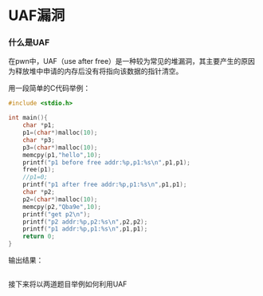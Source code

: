 # UAF漏洞

### 什么是UAF

在pwn中，UAF（use after free）是一种较为常见的堆漏洞，其主要产生的原因为释放堆中申请的内存后没有将指向该数据的指针清空。

用一段简单的C代码举例：

```c
#include <stdio.h>

int main(){
	char *p1;
	p1=(char*)malloc(10);
	char *p3;
	p3=(char*)malloc(10);
	memcpy(p1,"hello",10);
	printf("p1 before free addr:%p,p1:%s\n",p1,p1);
	free(p1);
	//p1=0;
	printf("p1 after free addr:%p,p1:%s\n",p1,p1);
	char *p2;
	p2=(char*)malloc(10);
	memcpy(p2,"Qba9e",10);
	printf("get p2\n");
	printf("p2 addr:%p,p2:%s\n",p2,p2);
	printf("p1 addr:%p,p1:%s\n",p1,p1);
	return 0;
}
```

输出结果：

```

```

接下来将以两道题目举例如何利用UAF